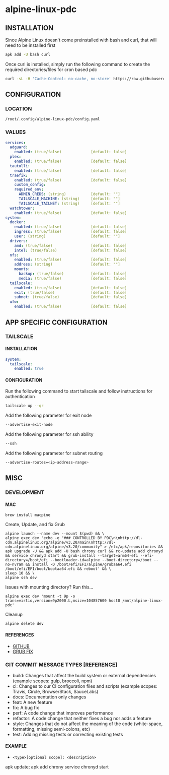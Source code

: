 # alpine-linux-pdc

## INSTALLATION

Since Alpine Linux doesn't come preinstalled with bash and curl, that will need to be installed first

```bash
apk add -U bash curl
```

Once curl is installed, simply run the following command to create the required directories/files for cron based pdc

```bash
curl -sL -H 'Cache-Control: no-cache, no-store' https://raw.githubusercontent.com/chadwagoner/alpine-linux-pdc/main/init | bash
```

## CONFIGURATION

### LOCATION 

```bash
/root/.config/alpine-linux-pdc/config.yaml
```

### VALUES

```yaml
services:
  adguard:
    enabled: (true/false)             [default: false]
  plex:
    enabled: (true/false)             [default: false]
  tautulli:
    enabled: (true/false)             [default: false]
  traefik:
    enabled: (true/false)             [default: false]
    custom_config:
    required_env:
      ADMIN_CREDS: (string)           [default: ""]
      TAILSCALE_MACHINE: (string)     [default: ""]
      TAILSCALE_TAILNET: (string)     [default: ""]
  watchtower:
    enabled: (true/false)             [default: false]
system:
  docker:
    enabled: (true/false)             [default: false]
    ingress: (true/false)             [default: false]
    user: (string)                    [default: ""]
  drivers:
    amd: (true/false)                 [default: false]
    intel: (true/false)               [default: false]
  nfs:
    enabled: (true/false)             [default: false]
    address: (string)                 [default: ""]
    mounts:
      backup: (true/false)            [default: false]
      media: (true/false)             [default: false]
  tailscale:
    enabled: (true/false)             [default: false]
    exit: (true/false)                [default: false]
    subnet: (true/false)              [default: false]
  ufw:
    enabled: (true/false)             [default: false]
```

## APP SPECIFIC CONFIGURATION

### TAILSCALE

#### INSTALLATION

```yaml
system:
  tailscale:
    enabled: true
```

#### CONFIGURATION

Run the following command to start tailscale and follow instructions for authentication

```bash
tailscale up --qr
```

Add the following parameter for exit node

```bash
--advertise-exit-node
```

Add the following parameter for ssh ability

```bash
--ssh
```

Add the following parameter for subnet routing

```bash
--advertise-routes=<ip-address-range>
```

## MISC

### DEVELOPMENT

#### MAC

```
brew install macpine
```

Create, Update, and fix Grub

```
alpine launch --name dev --mount $(pwd) && \
alpine exec dev 'echo -e "### CONTROLLED BY PDC\n\nhttp://dl-cdn.alpinelinux.org/alpine/v3.20/main\nhttp://dl-cdn.alpinelinux.org/alpine/v3.20/community" > /etc/apk/repositories && apk upgrade -U && apk add -U bash chrony curl && rc-update add chronyd && service chronyd start && grub-install --target=arm64-efi --efi-directory=/boot/efi --bootloader-id=alpine --boot-directory=/boot --no-nvram && install -D /boot/efi/EFI/alpine/grubaa64.efi /boot/efi/EFI/boot/bootaa64.efi && reboot' && \
sleep 10 && \
alpine ssh dev
```

Issues with mounting directory? Run this...

```
alpine exec dev 'mount -t 9p -o trans=virtio,version=9p2000.L,msize=104857600 host0 /mnt/alpine-linux-pdc'
```

Cleanup

```
alpine delete dev
```

#### REFERENCES
* [GITHUB](https://github.com/beringresearch/macpine)
* [GRUB FIX](https://wiki.alpinelinux.org/wiki/Release_Notes_for_Alpine_3.20.0#grub_2.12)

### GIT COMMIT MESSAGE TYPES [[REFERENCE]](https://www.conventionalcommits.org/en/v1.0.0/)

* build: Changes that affect the build system or external dependencies (example scopes: gulp, broccoli, npm)
* ci: Changes to our CI configuration files and scripts (example scopes: Travis, Circle, BrowserStack, SauceLabs)
* docs: Documentation only changes
* feat: A new feature
* fix: A bug fix
* perf: A code change that improves performance
* refactor: A code change that neither fixes a bug nor adds a feature
* style: Changes that do not affect the meaning of the code (white-space, formatting, missing semi-colons, etc)
* test: Adding missing tests or correcting existing tests

#### EXAMPLE

* `<type>[optional scope]: <description>`

apk update; apk add chrony
service chronyd start